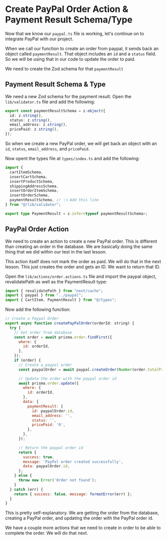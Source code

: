 # Create PayPal Order Action & Payment Result Schema/Type

Now that we know our `paypal.ts` file is working, let's continue on to integrate PayPal with our project.

When we call our function to create an order from paypal, it sends back an object called `paymentResult`. That object includes an `id` and a `status` field. So we will be using that in our code to update the order to paid.

We need to create the Zod schema for that `paymentResult`

## Payment Result Schema & Type

We need a new Zod schema for the payment result. Open the `lib/validator.ts` file and add the following:

```ts
export const paymentResultSchema = z.object({
  id: z.string(),
  status: z.string(),
  email_address: z.string(),
  pricePaid: z.string(),
});
```

So when we create a new PayPal order, we will get back an object with an `id`, `status`, `email_address`, and `pricePaid`.

Now opent the types file at `types/index.ts` and add the following:

```ts
import {
  cartItemSchema,
  insertCartSchema,
  insertProductSchema,
  shippingAddressSchema,
  insertOrderItemSchema,
  insertOrderSchema,
  paymentResultSchema, // 👈 Add this line
} from "@/lib/validator";

export type PaymentResult = z.infer<typeof paymentResultSchema>;
```

## PayPal Order Action

We need to create an action to create a new PayPal order. This is different than creating an order in the database. We are basically doing the same thing that we did within our test in the last lesson.

This action itself does not mark the order as paid. We will do that in the next lesson. This just creates the order and gets an ID. We want to return that ID.

Open the `lib/actions/order.actions.ts` file and import the paypal object, revalidatePath as well as the PaymentResult type:

```ts
import { revalidatePath } from "next/cache";
import { paypal } from "../paypal";
import { CartItem, PaymentResult } from "@/types";
```

Now add the following function:

```js
// Create a Paypal Order
export async function createPayPalOrder(orderId: string) {
  try {
    // Get order from database
    const order = await prisma.order.findFirst({
      where: {
        id: orderId,
      },
    });
    if (order) {
      // Create a paypal order
      const paypalOrder = await paypal.createOrder(Number(order.totalPrice));

      // Update the order with the paypal order id
      await prisma.order.update({
        where: {
          id: orderId,
        },
        data: {
          paymentResult: {
            id: paypalOrder.id,
            email_address: '',
            status: '',
            pricePaid: '0',
          },
        },
      });

      // Return the paypal order id
      return {
        success: true,
        message: 'PayPal order created successfully',
        data: paypalOrder.id,
      };
    } else {
      throw new Error('Order not found');
    }
  } catch (err) {
    return { success: false, message: formatError(err) };
  }
}
```

This is pretty self-explanatory. We are getting the order from the database, creating a PayPal order, and updating the order with the PayPal order id.

We have a couple more actions that we need to create in order to be able to complete the order. We will do that next.
